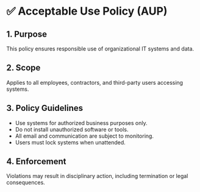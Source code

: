 # ✅ Acceptable Use Policy (AUP)

## 1. Purpose
This policy ensures responsible use of organizational IT systems and data.

## 2. Scope
Applies to all employees, contractors, and third-party users accessing systems.

## 3. Policy Guidelines
- Use systems for authorized business purposes only.
- Do not install unauthorized software or tools.
- All email and communication are subject to monitoring.
- Users must lock systems when unattended.

## 4. Enforcement
Violations may result in disciplinary action, including termination or legal consequences.
